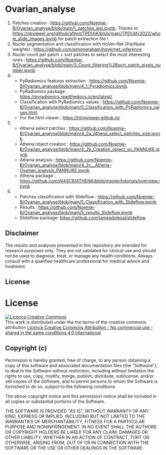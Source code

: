 # Ovarian_analyse

1. Patches creation : https://github.com/Noemie-B/Ovarian_analyse/blob/main/1_patches_wsi.ipynb.
   Thanks to https://nbviewer.org/github/afiliot/TPDUIA/blob/main/TPDUIA/2022/whole_slide_images.ipynb for patch extraction file !  
3. Nuclei segmentation and classification with HoVer-Net (PanNuke weights) : https://github.com/simongraham/hovernet_inference  
4. Nuclei count per patch + sort patches to select the most interesting ones : https://github.com/Noemie-B/Ovarian_analyse/blob/main/3_Count_filtering%2Bsort_patch_pixels_number.ipynb  
5. - PyRadiomics features extraction : https://github.com/Noemie-B/Ovarian_analyse/blob/main/4_1_Pyradiomics.ipynb.  
   - PyRadiomics package  : https://pyradiomics.readthedocs.io/en/latest/.  
   - Classification with PyRadiomics values : https://github.com/Noemie-B/Ovarian_analyse/blob/main/5_Classification_with_PyRadiomics_values.html.
   - For the html viewer : https://htmlviewer.github.io/  
7. - Athena select patches : https://github.com/Noemie-B/Ovarian_analyse/blob/main/4_2a_Athena_select_patches_size.ipynb  
   - Athena object creation : https://github.com/Noemie-B/Ovarian_analyse/blob/main/4_2b_Creation_object_so_PANNUKE.ipynb  
   - Athena analysis : https://github.com/Noemie-B/Ovarian_analyse/blob/main/4_2c__Athena-Ovarian_analysis_PANNUKE.ipynb  
   - Athena package : https://github.com/AI4SCR/ATHENA/blob/master/tutorials/overview.ipynb  
8. - Patches classification with Slideflow : https://github.com/Noemie-B/Ovarian_analyse/blob/main/5_Classification_with_Slideflow.ipynb  
   - Results : https://github.com/Noemie-B/Ovarian_analyse/blob/main/5_results_Slideflow.ipynb  
   - Slideflow package: https://github.com/jamesdolezal/slideflow  

## Disclaimer
The results and analyses presented in this repository are intended for research purposes only. They are not validated for clinical use and should not be used to diagnose, treat, or manage any health conditions. Always consult with a qualified healthcare professional for medical advice and treatment.

## License
# License
<a rel="license" href="http://creativecommons.org/licenses/by-nc-sa/4.0/'>http://creativecommons.org/licenses/by-nc-sa/4.0/"><img alt="Licence Creative Commons" style="border-width:0" src="https://i.creativecommons.org/l/by-nc-sa/4.0/88x31.png" /></a><br />This work is distributed under the the terms of the creative commons attribution <a rel="license" href="http://creativecommons.org/licenses/by-nc-sa/4.0/'>http://creativecommons.org/licenses/by-nc-sa/4.0/">Licence Creative Commons Attribution - No commercial use - shared in the same conditions 4.0 International</a>.

## Copyright (c) 

Permission is hereby granted, free of charge, to any person obtaining
a copy of this software and associated documentation files (the
"Software"), to deal in the Software without restriction, including
without limitation the rights to use, copy, modify, merge, publish,
distribute, sublicense, and/or sell copies of the Software, and to
permit persons to whom the Software is furnished to do so, subject to
the following conditions:

The above copyright notice and this permission notice shall be
included in all copies or substantial portions of the Software.

THE SOFTWARE IS PROVIDED "AS IS", WITHOUT WARRANTY OF ANY KIND,
EXPRESS OR IMPLIED, INCLUDING BUT NOT LIMITED TO THE WARRANTIES OF
MERCHANTABILITY, FITNESS FOR A PARTICULAR PURPOSE AND
NONINFRINGEMENT. IN NO EVENT SHALL THE AUTHORS OR COPYRIGHT HOLDERS BE
LIABLE FOR ANY CLAIM, DAMAGES OR OTHER LIABILITY, WHETHER IN AN ACTION
OF CONTRACT, TORT OR OTHERWISE, ARISING FROM, OUT OF OR IN CONNECTION
WITH THE SOFTWARE OR THE USE OR OTHER DEALINGS IN THE SOFTWARE.
